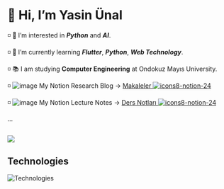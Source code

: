 # 👋 Hi, I’m Yasin Ünal

◽️ 👀 I’m interested in ***Python*** and ***AI***.

◽️ 🌱 I’m currently learning ***Flutter***, ***Python***, ***Web Technology***.

◽️ 📚 I am studying **Computer Engineering** at Ondokuz Mayıs University.

◽️ ![image](https://user-images.githubusercontent.com/56133248/154103197-e2390754-ca4e-4791-981b-1b27e4340e56.png) My Notion Research Blog -> [Makaleler ![icons8-notion-24](https://user-images.githubusercontent.com/56133248/154280192-b6fcd100-33f4-4096-b760-0d76a1999e3f.png)](https://dawn-squash-710.notion.site/Makaleler-2a2a2615f2964cf584341a880aa94f41)

◽️ ![image](https://user-images.githubusercontent.com/56133248/154103197-e2390754-ca4e-4791-981b-1b27e4340e56.png) My Notion Lecture Notes -> [Ders Notları ![icons8-notion-24](https://user-images.githubusercontent.com/56133248/154280192-b6fcd100-33f4-4096-b760-0d76a1999e3f.png)](https://dawn-squash-710.notion.site/Ders-Notlar-793b45202f03441dae24a4795071d5f7)

...
  
![](https://komarev.com/ghpvc/?username=Pilestin)
---


## Technologies

![Technologies](https://user-images.githubusercontent.com/56133248/154122260-08c0a25b-f83a-46d5-a508-839ced1eb1ae.png)

 
  
<!---
Pilestin/Pilestin is a ✨ special ✨ repository because its `README.md` (this file) appears on your GitHub profile.
You can click the Preview link to take a look at your changes.
--->
